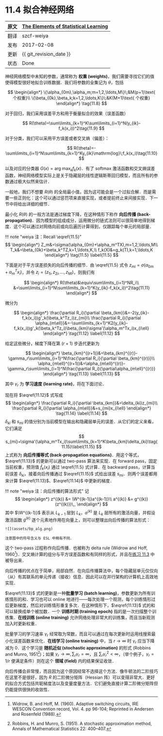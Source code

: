 # 11.4 拟合神经网络

| 原文   | [The Elements of Statistical Learning](https://esl.hohoweiya.xyz/book/The%20Elements%20of%20Statistical%20Learning.pdf#page=414) |
| ---- | ---------------------------------------- |
| 翻译   | szcf-weiya                               |
| 发布 | 2017-02-08 |
|更新| {{ git_revision_date }} |
|状态|Done|

神经网络模型中未知的参数，通常称为 **权重 (weights)**，我们需要寻找它们的值使得模型很好地拟合训练数据．我们将参数的全集记为 $\theta$，包括

$$
\begin{align*}
\{\alpha_{0m},\alpha_m;m=1,2,\ldots,M\}\;&M(p+1)\text{ 个权重}\\
\{\beta_{0k},\beta_k;k=1,2,\ldots,K\}\;&K(M+1)\text{ 个权重}
\end{align*}
\tag{11.8}
$$

对于回归，我们采用误差平方和用于衡量拟合的效果（误差函数）

$$
R(\theta)=\sum\limits_{k=1}^K\sum\limits_{i=1}^N(y_{ik}-f_k(x_i))^2\tag{11.9}
$$

对于分类，我们可以采用平方误差或者交叉熵（偏差）：

$$
R(\theta)=-\sum\limits_{i=1}^N\sum\limits_{k=1}^Ky_{ik}\mathrm{log}\;f_k(x_i)\tag{11.10}
$$

以及对应的分类器 $G(x)=\mathrm{arg\; max}_kf_k(x)$．有了 softmax 激活函数和交叉熵误差函数，神经网络模型实际上是关于隐藏层的线性逻辑斯蒂回归模型，而且所有的参数通过极大似然来估计．

一般地，我们不想要 $R(\theta)$ 的全局最小值，因为这可能会是一个过拟合解．而是需要一些正则化：这个可以通过惩罚项来直接实现，或者提前终止来间接实现．下一节中将给出详细的细节．

最小化 $R(\theta)$ 的一般方法是通过梯度下降，在这种情形下称作 **向后传播 (back-propagation)**．因为模型的组成成分，运用微分的链式法则可以很简单地得到梯度．这个可以通过对网络向前或向后遍历计算得到，仅跟踪每个单元的局部量．

!!! note "weiya 注：Recall \eqref{11.5}"
    $$
    \begin{align*}
    Z_m&=\sigma(\alpha_{0m}+\alpha_m^TX),m=1,2,\ldots,M\\
    T_k&=\beta_{0k}+\beta_k^TZ,k=1,\ldots,K,\\
    f_k(X)&=g_k(T),k=1,\ldots,K
    \end{align*}
    \tag{11.5}
    \label{11.5}
    $$

下面是对于平方误差损失的向后传播的细节．由 \eqref{11.5} 式令 $z_{mi}=\sigma(\alpha_{0m}+\alpha_m^Tx_i)$，并令 $z_i=(z_{1i},z_{2i},\ldots,z_{Mi})$，则我们有

$$
\begin{align*}
R(\theta)&\equiv\sum\limits_{i=1}^NR_i\\
&=\sum\limits_{i=1}^N\sum\limits_{k=1}^K(y_{ik}-f_k(x_i))^2\tag{11.11}
\end{align*}
$$

微分为

$$
\begin{align*}
\frac{\partial R_i}{\partial \beta_{km}}&=-2(y_{ik}-f_k(x_i))g'_k(\beta_k^Tz_i)z_{mi}\\
\frac{\partial R_i}{\partial \alpha_{m\ell}}&=-\sum\limits_{k=1}^K2(y_{ik}-f_k(x_i))g'_k(\beta_k^Tz_i)\beta_{km}\sigma'(\alpha_m^Tx_i)x_{i\ell}
\end{align*}
\tag{11.12}
\label{11.12}
$$

给定这些微分，梯度下降在第 $(r+1)$ 步迭代更新为

$$
\begin{align*}
\beta_{km}^{(r+1)}&=\beta_{km}^{(r)}-\gamma_r\sum\limits_{i=1}^N\frac{\partial R_i}{\partial \beta_{km}^{(r)}}\\
\alpha_{m\ell}^{(r+1)}&=\alpha_{m\ell}^{(r)}-\gamma_r\sum\limits_{i=1}^N\frac{\partial R_i}{\partial\alpha_{m\ell}^{(r)}}
\end{align*}
\tag{11.13}
\label{11.13}
$$

其中 $\gamma_r$ 为 **学习速度 (learning rate)**，将在下面讨论．

现在将 $\eqref{11.12}$ 式写成
$$
\begin{align*}
\frac{\partial R_i}{\partial \beta_{km}}&=\delta_{ki}z_{mi}\\
\frac{\partial R_i}{\partial \alpha_{m\ell}}&=s_{mi}x_{i\ell}
\end{align*}
\tag{11.14}
\label{11.14}
$$
$\delta_{ki}$ 和 $s_{mi}$ 的值分别为当前模型在输出和隐藏层单元的误差．从它们的定义来看，它们满足
$$
s_{mi}=\sigma'(\alpha_m^Tx_i)\sum\limits_{k=1}^K\beta_{km}\delta_{ki}\tag{11.15}\label{11.15}
$$
上式称为 **向后传播等式 (back-propagation equations)**．用这个等式，$\eqref{11.13}$ 的更新可以通过 two-pass 算法来实现．在 forward pass，固定当前权重，预测值 $\hat f_k(x_i)$ 通过 \eqref{11.5} 式计算．在 backward pass，计算当前误差 $\delta_{ki}$，接着向后传播通过 $\eqref{11.15}$ 式给出误差 $s_{mi}$．则两个误差都用来计算 $\eqref{11.13}$、$\eqref{11.14}$ 中更新的梯度．

!!! note "weiya 注：向后传播的算法形式"
    记
    $$
    \begin{align*}
    z^{(k)} &= \W^{(k-1)}a^{(k-1)}\\
    a^{(k)} &= g^{(k)}(z^{(k)})\,,
    \end{align*}
    $$
    其中 $\W^{(k-1)}$ 表示从 $L_{k-1}$ 层到 $L_k$，$a^{(k)}$ 是 $L_k$ 层所有的激活向量，并假设激活函数 $g^{(k)}$ 逐个元素地作用在向量上，则可以整理出向后传播的算法形式：
    
    ![](assets/bp_alg.png)

    注意图中的符号含义与 ESL 中稍有不同．

这个 two-pass 过程称作向后传播．也被称为 delta rule (Widrow and Hoff, 1960[^1])．交叉熵计算的组分与平方误差函数和有同样的形式，并且在[练习 11.3](https://github.com/szcf-weiya/ESL-CN/issues/128) 中被导出来．

向后传播的优点在于简单，局部自然．在向后传播算法中，每个隐藏层单元仅仅向（从）有其联系的单元传递（接收）信息．因此可以在并行架构的计算机上高效地实现．

$\eqref{11.13}$ 式的更新是一种**批量学习 (batch learning)**，参数更新为所有训练情形的和．学习也可以 online 地进行——每次处理一个观测，每个训练情形过后更新梯度，然后对训练情形重复多次．在这种情形下，$\eqref{11.13}$ 式的和可以替换成单个被加数．一个 **训练时期 (training epoch)** 指的是一次扫描整个训练集．**在线训练 (online training)** 允许网络处理非常大的训练集，而且当新观测加入时更新权重．

批量学习的学习速率 $\gamma_r$ 经常取为常数，而且可以通过在每次更新时运用线搜索最小化误差函数来优化．**在线学习 (online training)** 中，当 $r\rightarrow \infty$ 时 $\gamma_r$ 应当下降减为 0．这个学习是 **随机近似 (stochastic approximation)** 的形式 (Robbins and Munro, 1951[^2])；如果 $\gamma_r\rightarrow \infty,\sum_r\gamma_r=\infty$，且 $\sum_r\gamma_r^2<\infty$，（举个例子，$\gamma_r=1/r$ 便满足条件）则在这个 **领域 (field)** 内的结果保证收敛．

向后传播会非常慢，而且因为这个原因经常不选择这个方法．像牛顿法的二阶技巧在这里不是很好，因为 $R$ 的二阶微分矩阵（Hessian 阵）可以变得非常大．更好的拟合方式包括共轭梯度法以及变量度量方法．它们避免直接计算二阶微分矩阵但仍能提供很快的收敛性．

[^1]: Widrow, B. and Hoff, M. (1960). Adaptive switching circuits, IRE WESCON Convention record, Vol. 4. pp 96-104; Reprinted in Andersen and Rosenfeld (1988).
[^2]: Robbins, H. and Munro, S. (1951). A stochastic approximation method, Annals of Mathematical Statistics 22: 400–407.
